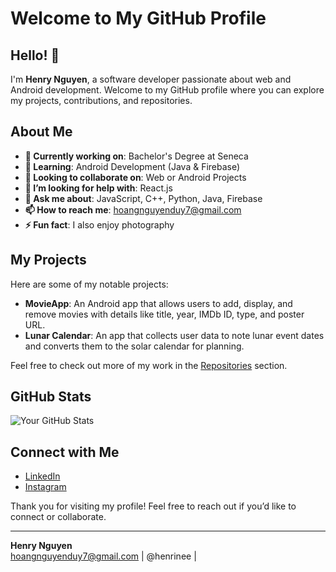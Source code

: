 # Welcome to My GitHub Profile

## Hello! 👋

I'm **Henry Nguyen**, a software developer passionate about web and Android development. Welcome to my GitHub profile where you can explore my projects, contributions, and repositories.

## About Me

- **🔭 Currently working on**: Bachelor's Degree at Seneca
- **🌱 Learning**: Android Development (Java & Firebase)
- **👯 Looking to collaborate on**: Web or Android Projects
- **🤔 I’m looking for help with**: React.js
- **💬 Ask me about**: JavaScript, C++, Python, Java, Firebase
- **📫 How to reach me**: hoangnguyenduy7@gmail.com
- **⚡ Fun fact**: I also enjoy photography

## My Projects

Here are some of my notable projects:

- **MovieApp**: An Android app that allows users to add, display, and remove movies with details like title, year, IMDb ID, type, and poster URL.
- **Lunar Calendar**: An app that collects user data to note lunar event dates and converts them to the solar calendar for planning.

Feel free to check out more of my work in the [Repositories](https://github.com/henryndh?tab=repositories) section.

## GitHub Stats

![Your GitHub Stats](https://github-readme-stats.vercel.app/api?username=henryndh&show_icons=true&hide_title=true&count_private=true&include_all_commits=true)

## Connect with Me

- [LinkedIn](https://www.linkedin.com/in/henry-nguyen-134221202/)
- [Instagram](https://www.instagram.com/henrine.png/)


Thank you for visiting my profile! Feel free to reach out if you’d like to connect or collaborate.

---

**Henry Nguyen**  
hoangnguyenduy7@gmail.com | @henrinee |

